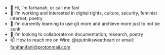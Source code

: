 - 👋 Hi, I’m farhanah, or call me fani
- 👀 I’m working and interested in digital rights, culture, security, feminist internet, poetry
- 🌱 I’m currently learning to use git more and archieve more just to not be sunk
- 💞️ I’m looking to collaborate on documentation, research, poetry
- 📫 How to reach me on Wire: @sputniksweetheart or email: fanifanifani@protonmail.com

<!---
farhaway/farhaway is a ✨ special ✨ repository because its `README.md` (this file) appears on your GitHub profile.
You can click the Preview link to take a look at your changes.
--->
